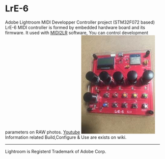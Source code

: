 # LrE-6
Adobe Lightroom MIDI Developper Controller project (STM32F072 based)
LrE-6 MIDI controller is formed by embedded hardware board and its firmware.
It used with [MIDI2LR](https://github.com/rsjaffe/MIDI2LR) software,
You can control development parameters on RAW photos.
[Youtube](https://www.youtube.com/watch?v=hBwkeb00DIc)
![LrE-6_photo.png](LrE-6_photo.png)  
Information related Build,Configure & Use are exists on wiki.
***
Lightroom is Registerd Trademark of Adobe Corp.
